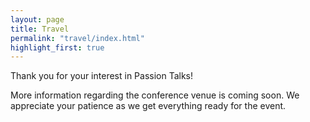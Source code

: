 ```yaml
---
layout: page
title: Travel
permalink: "travel/index.html"
highlight_first: true
---
```


Thank you for your interest in Passion Talks!

More information regarding the conference venue is coming soon. We
appreciate your patience as we get everything ready for the event.
